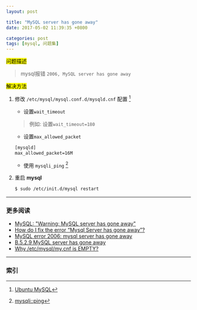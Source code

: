 ```yaml
---
layout: post

title: "MySQL server has gone away"
date: 2017-05-02 11:39:35 +0800

categories: post
tags: [mysql, 问题集]
---
```


<mark>问题描述</mark>

>mysql报错 `2006, MySQL server has gone away`

<mark>解决方法</mark>

1. 修改 `/etc/mysql/mysql.conf.d/mysqld.cnf` 配置 [^2]
    - 设置`wait_timeout`
    >例如: 设置`wait_timeout=180`

    - 设置`max_allowed_packet`

    ```apache
    [mysqld]
    max_allowed_packet=16M
    ```
    - 使用 `mysqli_ping` [^1]


1. 重启 **mysql**
    ```bash
    $ sudo /etc/init.d/mysql restart
    ```

---
### 更多阅读
- [MySQL: "Warning: MySQL server has gone away"](https://www.drupal.org/node/259580)
- [How do I fix the error “Mysql Server has gone away”?](https://piwik.org/faq/troubleshooting/faq_183/)
- [MySQL error 2006: mysql server has gone away](http://stackoverflow.com/questions/7942154/mysql-error-2006-mysql-server-has-gone-away)
- [B.5.2.9 MySQL server has gone away](https://dev.mysql.com/doc/refman/5.7/en/gone-away.html)
- [Why /etc/mysql/my.cnf is EMPTY?](https://askubuntu.com/questions/699903/why-etc-mysql-my-cnf-is-empty)

---
### 索引

[^1]: [mysqli::ping](http://php.net/manual/en/mysqli.ping.php)
[^2]: [Ubuntu MySQL](https://help.ubuntu.com/lts/serverguide/mysql.html)
